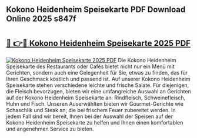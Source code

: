 ## Kokono Heidenheim Speisekarte PDF Download Online 2025 s847f

# <h2><a href="http://gc92j4s.nevu.top/?p=Kokono+Heidenheim+Speisekarte">🔗 👉🔴 Kokono Heidenheim Speisekarte 2025 PDF</a></h2>

[![Kokono Heidenheim Speisekarte 2025 PDF](https://i.imgur.com/dBaPXMq.png)](http://gc92j4s.nevu.top/?p=Kokono+Heidenheim+Speisekarte)
Die Kokono Heidenheim Speisekarte des Restaurants oder Cafés bietet nicht nur ein Menü mit Gerichten, sondern auch eine Gelegenheit für Sie, etwas zu finden, das für Ihren Geschmack köstlich und passend ist. Auf unserer Kokono Heidenheim Speisekarte stehen verschiedene leichte und frische Salate. Für diejenigen, die Fleisch bevorzugen, bieten wir eine umfangreiche Auswahl an Gerichten auf der Kokono Heidenheim Speisekarte an: Rindfleisch, Schweinefleisch, Huhn und Fisch. Unseren Auserwählten bieten wir Gourmet-Gerichte wie Schaschlik und Steak an, die bei frischem Feuer zubereitet werden. In jedem Fall sind wir bereit, Ihnen bei der Auswahl der Speisen auf der Kokono Heidenheim Speisekarte zu helfen und Ihnen einen komfortablen und angenehmen Service zu bieten.
